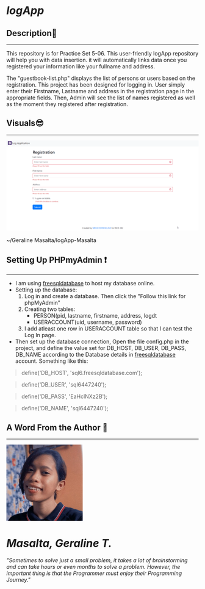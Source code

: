 # *__logApp__*

## __Description:pencil:__
___
This repository is for Practice Set 5-06. This user-friendly logApp repository will help you with data insertion. it will automatically links data once you registered your information like your fullname and address.

The "guestbook-list.php" displays the list of persons or users based on the registration. This project has been designed for logging in. User simply enter their Firstname, Lastname and address in the registration page in the appropriate fields. Then, Admin will see the list of names registered as well as the moment they registered after registration.

## __Visuals:sunglasses:__
___
<img src="https://github.com/GMasalta/logApp-Masalta/blob/main/registration.gif?raw=true"  alt="alt text">

~/Geraline Masalta/logApp-Masalta

## __Setting Up PHPmyAdmin :exclamation:__
___
* I am using 
[freesqldatabase](https://www.freesqldatabase.com/) to host my database online.
* Setting up the database:
    1. Log in and create a database. Then click the "Follow this link for phpMyAdmin"
    2. Creating two tables:
       * PERSON(pid, lastname, firstname, address, logdt
       * USERACCOUNT(uid, username, password)
    3. I add atleast one row in USERACCOUNT table so that I can test the Log In page.
* Then set up the database connection, Open the file config.php in the project, and define the value set for DB_HOST, DB_USER, DB_PASS, DB_NAME according to the Database details in [freesqldatabase](https://www.freesqldatabase.com/) account. Something like this:


>define('DB_HOST', 'sql6.freesqldatabase.com');

>define('DB_USER', 'sql6447240');

>define('DB_PASS', 'EaHclNXz2B');

>define('DB_NAME', 'sql6447240');

## __A Word From the Author :bust_in_silhouette:__
___
*<p><img src="https://github.com/GMasalta/logApp-Masalta/blob/main/Gline.jpg?raw=true" width="200" height="200" alt="alt text"  ><h1>Masalta, Geraline T.</h1></p>*

*"Sometimes to solve just a small problem, it takes a lot of brainstorming and can take hours or even months to solve a problem. However, the important thing is that the Programmer must enjoy their Programming Journey."*